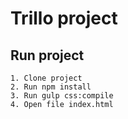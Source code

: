 # Trillo project

## Run project

	1. Clone project
	2. Run npm install
	3. Run gulp css:compile
	4. Open file index.html
